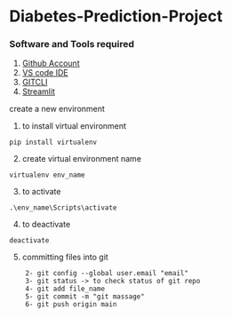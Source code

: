 # Diabetes-Prediction-Project
### Software and Tools required
1. [Github Account](https://github.com)
2. [VS code IDE](https://code.visualstudio.com/)
3. [GITCLI](https://git-scm.com/downloads)
4. [Streamlit](https://streamlit.io/)

create a new environment  
1. to install virtual environment 
```
pip install virtualenv
```
2. create virtual environment name
```
virtualenv env_name
```
3. to activate
```
.\env_name\Scripts\activate
```
4. to deactivate
```
deactivate
```
5. committing files into git
``` 1- git config --global user.name "name"
    2- git config --global user.email "email"
    3- git status -> to check status of git repo
    4- git add file_name
    5- git commit -m "git massage"
    6- git push origin main
```
